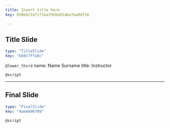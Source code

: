 ```yaml
---
title: Insert title here
key: 950e621e7171ba7920a55a6a7aa0df16

---
```

## Title Slide

```yaml
type: "TitleSlide"
key: "bb0c7ffa8c"
```

`@lower_third`
name: Name Surname
title: Instructor


`@script`



---
## Final Slide

```yaml
type: "FinalSlide"
key: "4ae4496708"
```

`@script`


